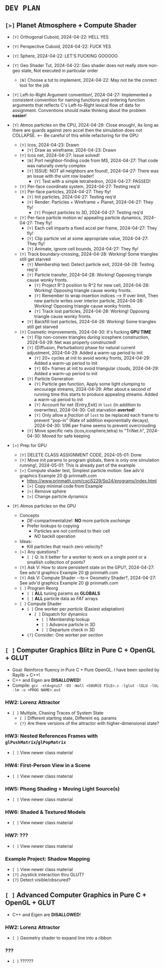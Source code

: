 # `DEV PLAN`

## `[>]` Planet Atmosphere + Compute Shader 

* `[Y]` Orthogonal  Cuboid, 2024-04-22: HELL YES
* `[Y]` Perspective Cuboid, 2024-04-22: FUCK YES
* `[Y]` Sphere, 2024-04-22: LET'S FUCKING GOOOOO
* `[Y]` Geo Shader Tut, 2024-04-22: Geo shader does not really store non-geo state, Not executed in particular order
    - `[N]` Choose a tut to implement, 2024-04-22: May not be the correct tool for the job
* `[Y]` Left-to-Right Argument convention!, 2024-04-27: Implemented a consistent convention for naming functions and ordering function arguments that reflects C's Left-to-Right lexical flow of data for assignment.  Conventions should make thinking about the problem **easier**!
* `[Y]` Atmos particles on the CPU, 2024-04-29: Close enough!, As long as there are guards against zero accel then the simulation does not COLLAPSE. <-- Be careful of this while refactoring for the GPU
    - `[Y]` Icos, 2024-04-23: Drawn
        * `[Y]` Draw as wireframe, 2024-04-23: Drawn
    - `[Y]` Icos net, 2024-04-27: Issue solved!
        * `[N]` Port neighbor-finding code from MS, 2024-04-27: That code was naturally overly complex
        * `[Y]` ISSUE: NOT all neighbors are found!, 2024-04-27: There was an issue with the uint row loader!
            - `[Y]` Test with a simple tetrahedron, 2024-04-27: PASSED!
    - `[Y]` Per-face coordinate system, 2024-04-27: Testing req'd
    - `[Y]` Per-face particles, 2024-04-27: They fly!
        * `[Y]` Init particles, 2024-04-27: Testing req'd
        * `[Y]` Render: Particles + Wireframe + Planet, 2024-04-27: They fly!
            - `[Y]` Project particles to 3D, 2024-04-27: Testing req'd
    - `[Y]` Per-face particle motion w/ appealing particle dynamics, 2024-04-27: They fly!
        * `[Y]` Each cell imparts a fixed accel per frame, 2024-04-27: They fly!
        * `[Y]` Clip particle vel at some appropriate value, 2024-04-27: They fly!
        * `[Y]` Animate, ignore cell bounds, 2024-04-27: They fly!
    - `[Y]` Track boundary-crossing, 2024-04-28: Working! Some triangles still get starved
        * `[Y]` Membership test: Detect particle exit, 2024-04-28: Testing req'd
        * `[Y]` Particle transfer, 2024-04-28: Working! Opposing triangle cause wonky fronts.
            - `[Y]` Project R^3 position to R^2 for new cell, 2024-04-28: Working! Opposing triangle cause wonky fronts.
            - `[Y]` Remember to wrap insertion indices --> If over limit, Then new particle writes over interior particle, 2024-04-28: Working! Opposing triangle cause wonky fronts.  
            - `[Y]` Track lost particles, 2024-04-28: Working! Opposing triangle cause wonky fronts.
        * `[Y]` Backfill lost particles, 2024-04-28: Working! Some triangles still get starved
    - `[Y]` Cosmetic improvements, 2024-04-30: It's fucking **GPU TIME**
        * `[Y]` Flip non-convex triangles *during* icosphere construction, 2024-04-29: Net was properly constructed!
        * `[Y]` {Diffusion, Perturbation} phase for natural current adjustment, 2024-04-29: Added a warm-up period to init
            - `[Y]` 20+ cycles at init to avoid wonky fronts, 2024-04-29: Added a warm-up period to init
            - `[Y]` 60+ frames at init to avoid triangular clouds, 2024-04-29: Added a warm-up period to init
        * `[Y]` Particle Generation
            - `[Y]` Particle gen function, Apply some light clumping to encourage streams, 2024-04-29: After about a second of running time this starts to produce appealing streams. Added a warm-up period to init
            - `[Y]` Account for net {Entry,Exit} in `lost` (in addition to overwrites), 2024-04-30: Cell starvation **averted**!
            - `[Y]` Only allow a *fraction* of `lost` to be replaced each frame to prevent "pop-in" (Rate of addition exponentially decays), 2024-04-30: 1/96 per frame seems to prevent overcrouding
        * `[Y]` Move specific nets {icos,icosphere,tetra} to "TriNet.h", 2024-04-30: Moved for safe keeping

* `[>]` Prep for GPU
    - `[Y]` DELETE CLASS ASSIGNMENT CODE, 2024-05-01: Done
    - `[Y]` Move init params to program globals, there is only one simulation running!, 2024-05-01: This is already part of the example
    - `[>]` Compute shader test, Simplest particle motion: See adv'd graphics Example 20 @ prinmath.com
        * https://www.prinmath.com/csci5229/Sp24/programs/index.html
        * `[>]` Copy minimal code from Example
        * `[>]` Remove sphere
        * `[>]` Change particle dynamics

* `[P]` Atmos particles on the GPU
     - Concepts
        * *DE*-compartmentalize!: **NO** more particle *exchange*
        * Prefer lookups to copying
            - Particles are *not* confined to their cell
            - *NO* backill operation
    - Ideas:
        * Kill particles that reach zero velocity?
    - `[>]` Any questions?
        * `[ ]` Q: Is it better for a worker to work on a single point or a smallish collection of points?
    - `[Y]` Ask V: How to store persistent state on the GPU?, 2024-04-27: See adv'd graphics Example 20 @ prinmath.com
    - `[Y]` Ask V: Compute Shader --to-> Geometry Shader?, 2024-04-27: See adv'd graphics Example 20 @ prinmath.com
    - `[ ]` Program Reorg
        * `[ ]` **ALL** tuning params as **GLOBALS**
        * `[ ]` **ALL** particle data as *FAT* arrays
    - `[ ]` Compute Shader
        * `[ ]` One worker per *particle* (Easiest adaptation)
            - `[ ]` Dispatch for dynamics
                * `[ ]` Membership lookup
                * `[ ]` Advance particle in 3D
                * `[ ]` Departure check in 3D
        * `{?}` Consider: One worker per *section*




## `[ ]` Computer Graphics Blitz in Pure C + OpenGL + GLUT
* Goal: Reinforce fluency in Pure C + Pure OpenGL. I have been spoiled by Raylib + C++!
* C++ and Eigen are **DISALLOWED**!
* Compile: `gcc -std=gnu17 -O3 -Wall <SOURCE FILE>.c -lglut -lGLU -lGL -lm -o <PROG NAME>.out`

### HW2: Lorenz Attractor
* `[ ]` Multiple, Chasing Traces of System State
    - `[ ]` Different starting state, Different eq. params
    - `{?}` Are there versions of the attractor with higher-dimensional state?

### HW3: Nested References Frames with `glPushMatrix`/`glPopMatrix`
* `[ ]` View newer class material

### HW4: First-Person View in a Scene
* `[ ]` View newer class material

### HW5: Phong Shading + Moving Light Source(s)
* `[ ]` View newer class material

### HW6: Shaded & Textured Models
* `[ ]` View newer class material

### HW7: ???
* `[ ]` View newer class material

### Example Project: Shadow Mapping
* `[ ]` View newer class material
* `{?}` Joystick interaction thru GLUT?
* `{?}` Detect visible/obscured?


## `[ ]` Advanced Computer Graphics in Pure C + OpenGL + GLUT
* C++ and Eigen are **DISALLOWED**!

### HW2: Lorenz Attractor
* `[ ]` Geometry shader to expand line into a ribbon

### ???
* `[ ]` ??????